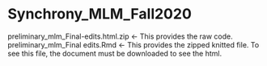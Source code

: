 # Synchrony_MLM_Fall2020
preliminary_mlm_Final-edits.html.zip <- This provides the raw code.
preliminary_mlm_Final edits.Rmd <- This provides the zipped knitted file. To see this file, the document must be downloaded to see the html.
